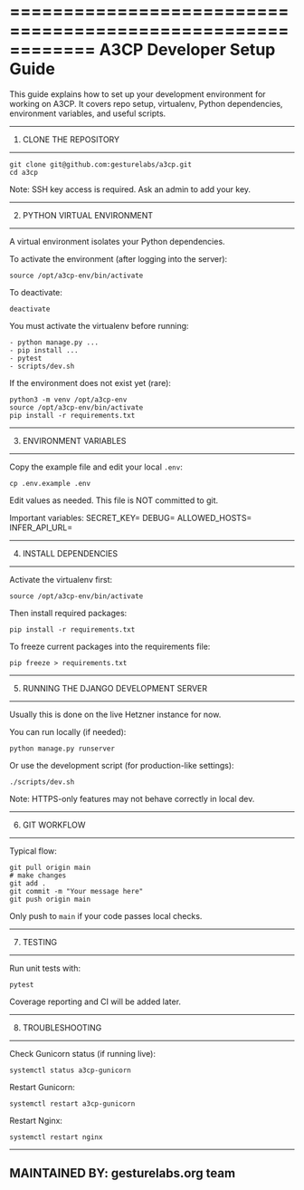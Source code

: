 ============================================================
 A3CP Developer Setup Guide
============================================================

This guide explains how to set up your development environment
for working on A3CP. It covers repo setup, virtualenv, Python
dependencies, environment variables, and useful scripts.

------------------------------------------------------------
 1. CLONE THE REPOSITORY
------------------------------------------------------------

    git clone git@github.com:gesturelabs/a3cp.git
    cd a3cp

Note: SSH key access is required. Ask an admin to add your key.

------------------------------------------------------------
 2. PYTHON VIRTUAL ENVIRONMENT
------------------------------------------------------------

A virtual environment isolates your Python dependencies.

To activate the environment (after logging into the server):

    source /opt/a3cp-env/bin/activate

To deactivate:

    deactivate

You must activate the virtualenv before running:

    - python manage.py ...
    - pip install ...
    - pytest
    - scripts/dev.sh

If the environment does not exist yet (rare):

    python3 -m venv /opt/a3cp-env
    source /opt/a3cp-env/bin/activate
    pip install -r requirements.txt

------------------------------------------------------------
 3. ENVIRONMENT VARIABLES
------------------------------------------------------------

Copy the example file and edit your local `.env`:

    cp .env.example .env

Edit values as needed. This file is NOT committed to git.

Important variables:
    SECRET_KEY=
    DEBUG=
    ALLOWED_HOSTS=
    INFER_API_URL=

------------------------------------------------------------
 4. INSTALL DEPENDENCIES
------------------------------------------------------------

Activate the virtualenv first:

    source /opt/a3cp-env/bin/activate

Then install required packages:

    pip install -r requirements.txt

To freeze current packages into the requirements file:

    pip freeze > requirements.txt

------------------------------------------------------------
 5. RUNNING THE DJANGO DEVELOPMENT SERVER
------------------------------------------------------------

Usually this is done on the live Hetzner instance for now.

You can run locally (if needed):

    python manage.py runserver

Or use the development script (for production-like settings):

    ./scripts/dev.sh

Note: HTTPS-only features may not behave correctly in local dev.

------------------------------------------------------------
 6. GIT WORKFLOW
------------------------------------------------------------

Typical flow:

    git pull origin main
    # make changes
    git add .
    git commit -m "Your message here"
    git push origin main

Only push to `main` if your code passes local checks.

------------------------------------------------------------
 7. TESTING
------------------------------------------------------------

Run unit tests with:

    pytest

Coverage reporting and CI will be added later.

------------------------------------------------------------
 8. TROUBLESHOOTING
------------------------------------------------------------

Check Gunicorn status (if running live):

    systemctl status a3cp-gunicorn

Restart Gunicorn:

    systemctl restart a3cp-gunicorn

Restart Nginx:

    systemctl restart nginx

------------------------------------------------------------
 MAINTAINED BY: gesturelabs.org team
------------------------------------------------------------
